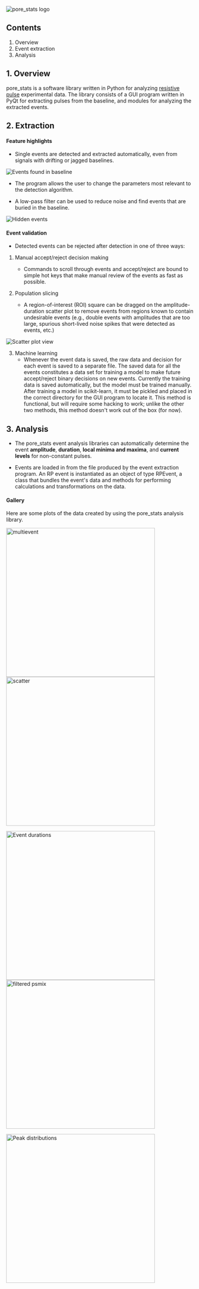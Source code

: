 ![pore_stats logo](https://github.com/tphinkle/pore_stats/blob/master/qt_app/logo.png)


## Contents
1. Overview
2. Event extraction
3. Analysis

## 1. Overview
pore_stats is a software library written in Python for analyzing [resistive pulse](https://en.wikipedia.org/wiki/Tunable_resistive_pulse_sensing) experimental data. The library consists of a GUI program written in PyQt for extracting pulses from the baseline, and modules for analyzing the extracted events.

## 2. Extraction

#### Feature highlights

- Single events are detected and extracted automatically, even from signals with drifting or jagged baselines.

![Events found in baseline](https://github.com/tphinkle/pore_stats/blob/master/qt_app/demo/full_view.png)

- The program allows the user to change the parameters most relevant to the detection algorithm.

- A low-pass filter can be used to reduce noise and find events that are buried in the baseline.

![Hidden events](https://github.com/tphinkle/pore_stats/blob/master/qt_app/demo/filter_demo.png)

#### Event validation

- Detected events can be rejected after detection in one of three ways:

1. Manual accept/reject decision making
	- Commands to scroll through events and accept/reject are bound to simple hot keys that make manual review of the events as fast as possible.

2. Population slicing
	- A region-of-interest (ROI) square can be dragged on the amplitude-duration scatter plot to remove events from regions known to contain undesirable events (e.g., double events with amplitudes that are too large, spurious short-lived noise spikes that were detected as events, etc.)

![Scatter plot view](https://github.com/tphinkle/pore_stats/blob/master/qt_app/demo/scatter_plot_view.png)



3. Machine learning
	- Whenever the event data is saved, the raw data and decision for each event is saved to a separate file. The saved data for all the events constitutes a data set for training a model to make future accept/reject binary decisions on new events. Currently the training data is saved automatically, but the model must be trained manually. After training a model in scikit-learn, it must be pickled and placed in the correct directory for the GUI program to locate it. This method is functional, but will require some hacking to work; unlike the other two methods, this method doesn't work out of the box (for now).

## 3. Analysis

- The pore_stats event analysis libraries can automatically determine the event __amplitude__, __duration__, __local minima and maxima__, and __current levels__ for non-constant pulses.

- Events are loaded in from the file produced by the event extraction program. An RP event is instantiated as an object of type RPEvent, a class that bundles the event's data and methods for performing calculations and transformations on the data.

#### Gallery

Here are some plots of the data created by using the pore_stats analysis library.

<img src="https://github.com/tphinkle/pore_stats/blob/master/qt_app/demo/analysis_gallery/HCT-116_multievent_7-10.png" alt="multievent" height="400"/> <img src="https://github.com/tphinkle/pore_stats/blob/master/qt_app/demo/analysis_gallery/HCT-116_7-29_15um-20um_8-2_scatter.png" alt="scatter" height="400"/>

<img src="https://github.com/tphinkle/pore_stats/blob/master/qt_app/demo/analysis_gallery/event_durations.png" alt="Event durations" height="400"/> <img src="https://github.com/tphinkle/pore_stats/blob/master/qt_app/demo/analysis_gallery/filtered_psmix.png" alt="filtered psmix" height="400"/>

<img src="https://github.com/tphinkle/pore_stats/blob/master/qt_app/demo/analysis_gallery/HCT-116_peak-distributions_7-29_pr0006.png" alt="Peak distributions" height="400"/> 
